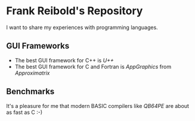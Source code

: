 # Frank Reibold's Repository

I want to share my experiences with programming languages.

## GUI Frameworks

* The best GUI framework for C++ is *U++*
* The best GUI framework for C and Fortran is *AppGraphics* from *Approximatrix*
## Benchmarks

It's a pleasure for me that modern BASIC compilers like *QB64PE* are about as fast as C :-)

